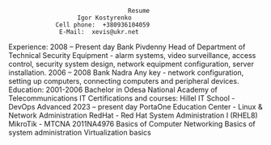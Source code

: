                                      Resume
			           Igor Kostyrenko
			     Cell phone:  +380936104059
			      E-Mail:  xevis@ukr.net
			
Experience:
2008 – Present day   Bank  Pivdenny
Head of Department of Technical Security Equipment   - alarm systems, video surveillance, access control, security system design, network equipment configuration, server installation.
2006 – 2008   Bank  Nadra
Any key  -  network configuration, setting up computers, connecting computers and peripheral devices.
Education:
2001-2006  Bachelor in Odesa National Academy of Telecommunications
IT Certifications and courses:
Hillel IT School  - DevOps Advanced 2023 – present day
PortaOne Education Center   -  Linux & Network Administration
RedHat  - Red Hat System Administration I (RHEL8)
MikroTik   -  MTCNA  2011NA4976
Basics of Computer Networking
Basics of system administration 
Virtualization basics

